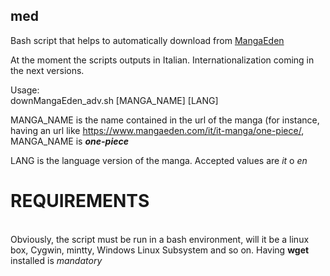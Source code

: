 ## med
Bash script that helps to automatically download from [MangaEden](https://www.mangaeden.com/)

At the moment the scripts outputs in Italian.
Internationalization coming in the next versions.

Usage:
<br>downMangaEden_adv.sh [MANGA_NAME] [LANG]

MANGA_NAME is the name contained in the url of the manga (for instance, having an url like https://www.mangaeden.com/it/it-manga/one-piece/, MANGA_NAME is **_one-piece_** 

LANG is the language version of the manga. Accepted values are *it* o *en* 

# REQUIREMENTS
<br>Obviously, the script must be run in a bash environment, will it be a linux box, Cygwin, mintty, Windows Linux Subsystem and so on.
Having **wget** installed is *mandatory*
